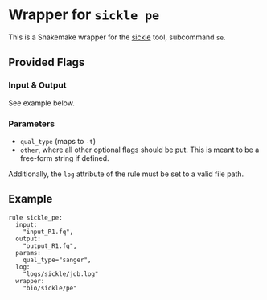 # Wrapper for `sickle pe`

This is a Snakemake wrapper for the [sickle](https://github.com/najoshi/sickle) tool, subcommand `se`.


## Provided Flags

### Input & Output

  See example below.

### Parameters

  * `qual_type` (maps to `-t`)
  * `other`, where all other optional flags should be put. This is meant to be a free-form string if defined.

Additionally, the `log` attribute of the rule must be set to a valid file path.


## Example

```
rule sickle_pe:
  input:
    "input_R1.fq",
  output:
    "output_R1.fq",
  params:
    qual_type="sanger",
  log:
    "logs/sickle/job.log"
  wrapper:
    "bio/sickle/pe"
```
